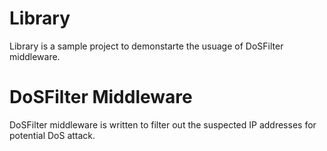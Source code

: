 # Library

Library is a sample project to demonstarte the usuage of DoSFilter middleware.

# DoSFilter Middleware 

DoSFilter middleware is written to filter out the suspected IP addresses for
potential DoS attack. 